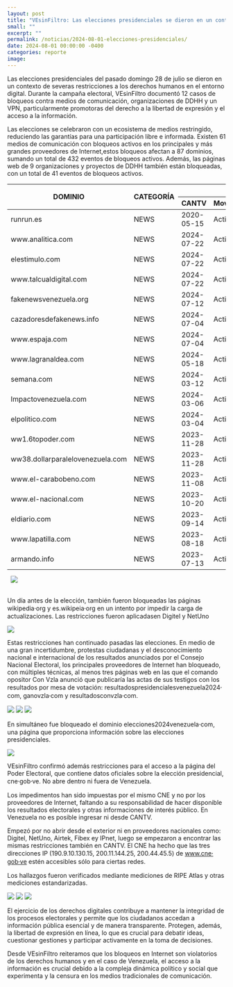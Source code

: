 ```yaml
---
layout: post
title: "VEsinFiltro: Las elecciones presidenciales se dieron en un contexto de restricción a los derechos humanos en Internet"
small: ""
excerpt: ""
permalink: /noticias/2024-08-01-elecciones-presidenciales/
date: 2024-08-01 00:00:00 -0400
categories: reporte
image: 
---
```

Las elecciones presidenciales del pasado domingo 28 de julio se dieron en un contexto de severas restricciones a los derechos humanos en el entorno digital. Durante la campaña electoral, VEsinFiltro documentó 12 casos de bloqueos contra medios de comunicación,  organizaciones de DDHH y un VPN, particularmente promotoras del derecho a la libertad de expresión y el acceso a la información. 

Las elecciones se celebraron con un ecosistema de medios restringido, reduciendo las garantías para una participación libre e informada. Existen 61 medios de comunicación con bloqueos activos en los principales y más grandes proveedores de Internet,estos bloqueos afectan a 87 dominios, sumando un total de 432 eventos de bloqueos activos. Además, las páginas web de 9 organizaciones y proyectos de DDHH también están bloqueadas, con un total de 41 eventos de bloqueos activos.

<div class="table-responsive">
<table class="blocklist">
    <thead>
        <tr>
        <th rowspan="2"><strong>DOMINIO</strong></th>
        <th rowspan="2"><strong>CATEGORÍA</strong></th>
        <th colspan="6"><strong>Mecanismo de Bloqueo por ISP</strong></th>
        <th rowspan="2"><strong>EVENTOS</strong></th>
        </tr>
        <tr>
        <th><strong>CANTV</strong></th>
        <th><strong>Movistar</strong></th>
        <th><strong>Digitel</strong></th>
        <th><strong>Inter</strong></th>
        <th><strong>Netuno</strong></th>
        <th><strong>Supercable</strong></th>
        </tr>
    </thead>
        <tbody>
            <tr>
                <td>runrun.es</td>
                <td>NEWS</td>
                <td>2020-05-15</td>
                <td>Activo</td>
                <td>DNS</td>
                <td>DNS</td>
                <td>DNS</td>
                <td>HTTP/HTTPS</td>
                <td>DNS</td>
                <td>No</td>
                <td>5</td>
            </tr>
            <tr>
                <td>www.analitica.com</td>
                <td>NEWS</td>
                <td>2024-07-22</td>
                <td>Activo</td>
                <td>DNS + HTTPS</td>
                <td>DNS</td>
                <td>DNS</td>
                <td>HTTP/HTTPS</td>
                <td>DNS</td>
                <td>No</td>
                <td>6</td>
            </tr>
            <tr>
                <td>elestimulo.com</td>
                <td>NEWS</td>
                <td>2024-07-22</td>
                <td>Activo</td>
                <td>DNS + HTTPS</td>
                <td>DNS</td>
                <td>DNS</td>
                <td>HTTP/HTTPS</td>
                <td>DNS</td>
                <td>No</td>
                <td>6</td>
            </tr>
            <tr>
                <td>www.talcualdigital.com</td>
                <td>NEWS</td>
                <td>2024-07-22</td>
                <td>Activo</td>
                <td>DNS + HTTPS</td>
                <td>DNS</td>
                <td>DNS</td>
                <td>HTTP/HTTPS</td>
                <td>DNS</td>
                <td>No</td>
                <td>6</td>
            </tr>
            <tr>
                <td>fakenewsvenezuela.org</td>
                <td>NEWS</td>
                <td>2024-07-12</td>
                <td>Activo</td>
                <td>DNS + HTTPS</td>
                <td>DNS</td>
                <td>DNS</td>
                <td>HTTP/HTTPS</td>
                <td>DNS</td>
                <td>No</td>
                <td>6</td>
            </tr>
            <tr>
                <td>cazadoresdefakenews.info</td>
                <td>NEWS</td>
                <td>2024-07-04</td>
                <td>Activo</td>
                <td>DNS + HTTPS</td>
                <td>DNS</td>
                <td>DNS</td>
                <td>DNS</td>
                <td>DNS</td>
                <td>No</td>
                <td>6</td>
            </tr>
            <tr>
                <td>www.espaja.com</td>
                <td>NEWS</td>
                <td>2024-07-04</td>
                <td>Activo</td>
                <td>DNS + HTTPS</td>
                <td>DNS</td>
                <td>DNS</td>
                <td>DNS + HTTP/HTTPS</td>
                <td>DNS</td>
                <td>No</td>
                <td>7</td>
            </tr>
            <tr>
                <td>www.lagranaldea.com</td>
                <td>NEWS</td>
                <td>2024-05-18</td>
                <td>Activo</td>
                <td>DNS + HTTPS</td>
                <td>DNS</td>
                <td>DNS</td>
                <td>DNS + HTTP/HTTPS</td>
                <td>DNS</td>
                <td>No</td>
                <td>7</td>
            </tr>
            <tr>
                <td>semana.com</td>
                <td>NEWS</td>
                <td>2024-03-12</td>
                <td>Activo</td>
                <td>DNS</td>
                <td>DNS</td>
                <td>DNS</td>
                <td>DNS</td>
                <td>DNS</td>
                <td>No</td>
                <td>5</td>
            </tr>
            <tr>
                <td>Impactovenezuela.com</td>
                <td>NEWS</td>
                <td>2024-03-06</td>
                <td>Activo</td>
                <td>DNS + HTTP/HTTPS</td>
                <td>DNS</td>
                <td>DNS</td>
                <td>DNS</td>
                <td>DNS</td>
                <td>No</td>
                <td>6</td>
            </tr>
            <tr>
                <td>elpolitico.com</td>
                <td>NEWS</td>
                <td>2024-03-04</td>
                <td>Activo</td>
                <td>DNS + HTTP</td>
                <td>DNS</td>
                <td>DNS</td>
                <td>DNS</td>
                <td>DNS</td>
                <td>No</td>
                <td>6</td>
            </tr>
            <tr>
                <td>ww1.6topoder.com</td>
                <td>NEWS</td>
                <td>2023-11-28</td>
                <td>Activo</td>
                <td>DNS</td>
                <td>DNS</td>
                <td>DNS</td>
                <td>No</td>
                <td>No</td>
                <td>No</td>
                <td>3</td>
            </tr>
            <tr>
                <td>ww38.dollarparalelovenezuela.com</td>
                <td>NEWS</td>
                <td>2023-11-28</td>
                <td>Activo</td>
                <td>No</td>
                <td>DNS</td>
                <td>DNS</td>
                <td>DNS</td>
                <td>DNS</td>
                <td>DNS</td>
                <td>5</td>
            </tr>
            <tr>
                <td>www.el-carabobeno.com</td>
                <td>NEWS</td>
                <td>2023-11-08</td>
                <td>Activo</td>
                <td>DNS</td>
                <td>DNS</td>
                <td>DNS</td>
                <td>HTTPS</td>
                <td>DNS</td>
                <td>No</td>
                <td>5</td>
            </tr>
            <tr>
                <td>www.el-nacional.com</td>
                <td>NEWS</td>
                <td>2023-10-20</td>
                <td>Activo</td>
                <td>HTTPS</td>
                <td>DNS</td>
                <td>DNS</td>
                <td>HTTPS</td>
                <td>DNS</td>
                <td>No</td>
                <td>5</td>
            </tr>
            <tr>
                <td>eldiario.com</td>
                <td>NEWS</td>
                <td>2023-09-14</td>
                <td>Activo</td>
                <td>HTTPS</td>
                <td>DNS</td>
                <td>DNS</td>
                <td>HTTPS</td>
                <td>DNS</td>
                <td>No</td>
                <td>5</td>
            </tr>
            <tr>
                <td>www.lapatilla.com</td>
                <td>NEWS</td>
                <td>2023-08-18</td>
                <td>Activo</td>
                <td>HTTPS</td>
                <td>DNS</td>
                <td>DNS</td>
                <td>HTTPS</td>
                <td>DNS</td>
                <td>No</td>
                <td>5</td>
            </tr>
            <tr>
                <td>armando.info</td>
                <td>NEWS</td>
                <td>2023-07-13</td>
                <td>Activo</td>
                <td>HTTPS</td>
                <td>DNS</td>
                <td>DNS</td>
                <td>HTTPS</td>
                <td>DNS</td>
                <td>No</td>
                <td>5</td>
            </tr>
        </tbody>
    <tfoot>
      <tr>
        <td colspan="2"><img src="/res/VeSinFiltro-long.svg" /></td>
        <td></td>
        <td></td>
        <td></td>
        <td></td>
        <td></td>
        <td></td>
        <td class="social">@VEsinFiltro<br> vesinfiltro.com</td>
        </tr>
</tfoot>
</table>
</div>





Un día antes de la elección, también fueron bloqueadas las páginas wikipedia⸱org y   es.wikipeia⸱org en un intento por impedir la carga de actualizaciones. Las restricciones fueron aplicadasen Digitel y NetUno

![](/res/post_img/2024-08-01/2024-07-29-wiki.png)

Estas restricciones han continuado pasadas las elecciones. En medio de una gran incertidumbre, protestas ciudadanas y el desconocimiento nacional e internacional de los resultados anunciados por el Consejo Nacional Electoral, los principales proveedores de Internet han bloqueado, con múltiples técnicas, al menos tres páginas web en las que el comando opositor Con Vzla anunció que publicaría las actas de sus testigos con los resultados por mesa de votación: resultadospresidencialesvenezuela2024⸱com, ganovzla⸱com y resultadosconvzla⸱com.

![](/res/post_img/2024-08-01/2024-07-31-193650_002.png)
![](/res/post_img/2024-08-01/2024-07-31-193650_003.png)
![](/res/post_img/2024-08-01/2024-07-31-181017_002.png)

En simultáneo fue bloqueado el dominio elecciones2024venezuela⸱com, una página que proporciona información sobre las elecciones presidenciales.

![](/res/post_img/2024-08-01/2024-07-29.png)

VEsinFiltro confirmó además restricciones para el acceso a la página del Poder Electoral, que contiene datos oficiales sobre la elección presidencial, cne⸱gob⸱ve. No abre dentro ni fuera de Venezuela.

Los impedimentos han sido impuestas por el mismo CNE y no por los proveedores de Internet, faltando a su responsabilidad de hacer disponible los resultados electorales y otras informaciones de interés público. En Venezuela no es posible ingresar ni desde CANTV.

Empezó por no abrir desde el exterior ni en proveedores nacionales como: Digitel, NetUno, Airtek, Fibex ey IPnet, luego se empezaron a encontrar las mismas restricciones también en CANTV. El CNE ha hecho que las tres direcciones IP (190.9.10.130.15, 200.11.144.25, 200.44.45.5) de www.cne⸱gob⸱ve estén accesibles sólo para ciertas redes. 

Los hallazgos fueron verificados mediante mediciones de RIPE Atlas y otras mediciones estandarizadas.

![](/res/post_img/2024-08-01/2024-08-01-CNE-1.jpeg)
![](/res/post_img/2024-08-01/2024-08-01-CNE-2.jpeg)
![](/res/post_img/2024-08-01/2024-08-01-CNE-3.jpeg)

El ejercicio de los derechos digitales contribuye a mantener la integridad de los procesos electorales y permite que los ciudadanos accedan a información pública esencial y de manera transparente. Protegen, además, la libertad de expresión en línea, lo que es crucial para debatir ideas, cuestionar gestiones y participar activamente en la toma de decisiones. 

Desde VEsinFiltro reiteramos que los bloqueos en Internet son violatorios de los derechos humanos y en el caso de Venezuela, el acceso a la información es crucial debido a la compleja dinámica político y social que experimenta y la censura en los medios tradicionales de comunicación.
